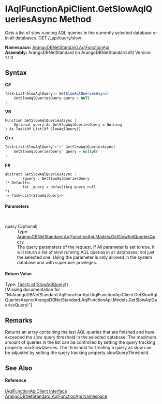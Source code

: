 # IAqlFunctionApiClient.GetSlowAqlQueriesAsync Method 
 

Gets a list of slow running AQL queries in the currently selected database or in all databases. GET /_api/query/slow

**Namespace:**&nbsp;<a href="9e7a61c2-48d3-6f6b-39e9-eee0bd305b09">ArangoDBNetStandard.AqlFunctionApi</a><br />**Assembly:**&nbsp;ArangoDBNetStandard (in ArangoDBNetStandard.dll) Version: 1.1.0

## Syntax

**C#**<br />
``` C#
Task<List<SlowAqlQuery>> GetSlowAqlQueriesAsync(
	GetSlowAqlQueriesQuery query = null
)
```

**VB**<br />
``` VB
Function GetSlowAqlQueriesAsync ( 
	Optional query As GetSlowAqlQueriesQuery = Nothing
) As Task(Of List(Of SlowAqlQuery))
```

**C++**<br />
``` C++
Task<List<SlowAqlQuery^>^>^ GetSlowAqlQueriesAsync(
	GetSlowAqlQueriesQuery^ query = nullptr
)
```

**F#**<br />
``` F#
abstract GetSlowAqlQueriesAsync : 
        ?query : GetSlowAqlQueriesQuery 
(* Defaults:
        let _query = defaultArg query null
*)
-> Task<List<SlowAqlQuery>> 

```


#### Parameters
&nbsp;<dl><dt>query (Optional)</dt><dd>Type: <a href="d299c9b3-b0ca-9df1-8837-882b1553c58e">ArangoDBNetStandard.AqlFunctionApi.Models.GetSlowAqlQueriesQuery</a><br />The query parameters of the request. If All parameter is set to true, it will return a list of slow running AQL queries in all databases, not just the selected one. Using the parameter is only allowed in the system database and with superuser privileges.</dd></dl>

#### Return Value
Type: <a href="https://docs.microsoft.com/dotnet/api/system.threading.tasks.task-1" target="_blank" rel="noopener noreferrer">Task</a>(<a href="https://docs.microsoft.com/dotnet/api/system.collections.generic.list-1" target="_blank" rel="noopener noreferrer">List</a>(<a href="ac9b823e-a019-db35-ab0b-188701666f97">SlowAqlQuery</a>))<br />\[Missing <returns> documentation for "M:ArangoDBNetStandard.AqlFunctionApi.IAqlFunctionApiClient.GetSlowAqlQueriesAsync(ArangoDBNetStandard.AqlFunctionApi.Models.GetSlowAqlQueriesQuery)"\]

## Remarks
Returns an array containing the last AQL queries that are finished and have exceeded the slow query threshold in the selected database. The maximum amount of queries in the list can be controlled by setting the query tracking property maxSlowQueries. The threshold for treating a query as slow can be adjusted by setting the query tracking property slowQueryThreshold.

## See Also


#### Reference
<a href="da9945b8-752e-157a-52b4-f4900735e9a0">IAqlFunctionApiClient Interface</a><br /><a href="9e7a61c2-48d3-6f6b-39e9-eee0bd305b09">ArangoDBNetStandard.AqlFunctionApi Namespace</a><br />